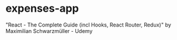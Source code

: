 # expenses-app
"React - The Complete Guide (incl Hooks, React Router, Redux)" by Maximilian Schwarzmüller - Udemy
